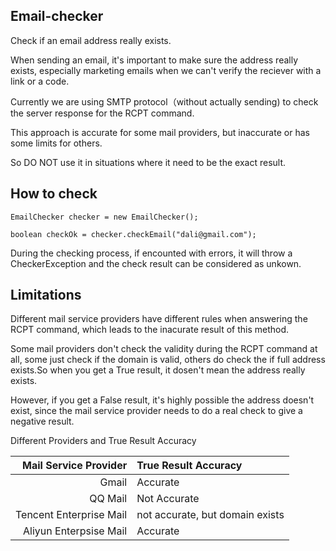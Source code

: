 ## Email-checker
Check if an email address really exists. 

When sending an email, it's important to make sure the address really exists, especially marketing emails when we can't verify the reciever with a link or a code.

Currently we are using SMTP protocol（without actually sending) to check the server response for the RCPT command. 

This approach is accurate for some mail providers, but inaccurate or has some limits for others.

So DO NOT use it in situations where it need to be the exact result.


## How to check

    EmailChecker checker = new EmailChecker();
    
    boolean checkOk = checker.checkEmail("dali@gmail.com");

During the checking process, if encounted with  errors, it will throw a CheckerException and the check result can be considered as unkown.


## Limitations

Different mail service providers have different rules when answering the RCPT command, which leads to the inacurate result of this method.

Some mail providers don't check the validity during the RCPT command at all, some just check if the domain is valid, others do check the if full address exists.So when you get a True result, it dosen't mean the address really exists.

However, if you get a False result, it's highly possible the address  doesn't exist, since the mail service provider needs to do a real check to give a negative result.

Different Providers and True Result Accuracy

|Mail Service Provider|True Result Accuracy|
|-:|:-|
|Gmail|Accurate|
|QQ Mail|Not Accurate|
|Tencent Enterprise Mail|not accurate, but domain exists|
|Aliyun Enterpsise Mail|Accurate|
